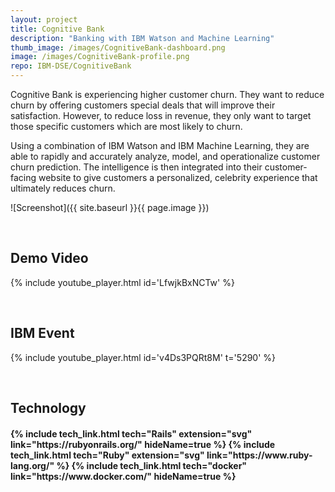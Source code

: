 ```yaml
---
layout: project
title: Cognitive Bank
description: "Banking with IBM Watson and Machine Learning"
thumb_image: /images/CognitiveBank-dashboard.png
image: /images/CognitiveBank-profile.png
repo: IBM-DSE/CognitiveBank
---
```


Cognitive Bank is experiencing higher customer churn. They want to reduce churn by offering customers special deals that will improve their satisfaction. However, to reduce loss in revenue, they only want to target those specific customers which are most likely to churn. 

Using a combination of IBM Watson and IBM Machine Learning, they are able to rapidly and accurately analyze, model, and operationalize customer churn prediction. The intelligence is then integrated into their customer-facing website to give customers a personalized, celebrity experience that ultimately reduces churn. 

![Screenshot]({{ site.baseurl }}{{ page.image }})

<br/>

## Demo Video

{% include youtube_player.html id='LfwjkBxNCTw' %}

<br/>

## IBM Event

{% include youtube_player.html id='v4Ds3PQRt8M' t='5290' %}

<br/>

## Technology

<h4 style="display: flex; justify-content: space-evenly; flex-wrap: wrap">
{% include tech_link.html tech="Rails" extension="svg" link="https://rubyonrails.org/" hideName=true %}
{% include tech_link.html tech="Ruby" extension="svg" link="https://www.ruby-lang.org/" %}
{% include tech_link.html tech="docker" link="https://www.docker.com/" hideName=true %}
</h4>